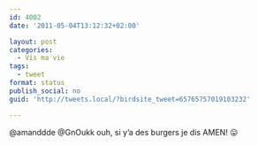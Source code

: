 ```yaml
---
id: 4002
date: '2011-05-04T13:12:32+02:00'

layout: post
categories:
  - Vis ma vie
tags:
  - tweet
format: status
publish_social: no
guid: 'http://tweets.local/?birdsite_tweet=65765757019103232'

---
```


@amanddde @GnOukk ouh, si y’a des burgers je dis AMEN! 😛